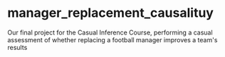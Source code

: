 # manager_replacement_causalituy
Our final project for the Casual Inference Course, performing a casual assessment of whether replacing a football manager improves a team's results
